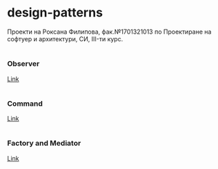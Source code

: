 # design-patterns
Проекти на Роксана Филипова, фак.№1701321013 по Проектиране на софтуер и архитектури, СИ, III-ти курс.


#
### Observer

[Link](https://github.com/RoxF/design-patterns/tree/master/src/Observer)

#
### Command

[Link](https://github.com/RoxF/design-patterns/tree/master/src/Command)

#
### Factory and Mediator

[Link](https://github.com/RoxF/design-patterns/tree/master/src/FactoryAndMediator)